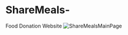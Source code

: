 # ShareMeals-
Food Donation Website
![ShareMealsMainPage](https://github.com/manasikamble26/ShareMeals-/assets/143224924/44774c62-870c-4e5f-8719-3b2e0e0f2aae)

